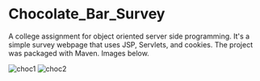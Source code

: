 # Chocolate_Bar_Survey
A college assignment for object oriented server side programming. It's a simple survey webpage that uses JSP, Servlets, and cookies. The project was packaged with Maven. Images below. 

![choc1](https://user-images.githubusercontent.com/18463774/27203749-3a29f8c6-521f-11e7-847d-64cb8a815cf8.JPG)
![choc2](https://user-images.githubusercontent.com/18463774/27203751-3bb8a21e-521f-11e7-97d5-257a0f3bd1cf.JPG)

